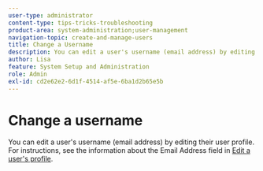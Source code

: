 ```yaml
---
user-type: administrator
content-type: tips-tricks-troubleshooting
product-area: system-administration;user-management
navigation-topic: create-and-manage-users
title: Change a Username
description: You can edit a user's username (email address) by editing their user profile.
author: Lisa
feature: System Setup and Administration
role: Admin
exl-id: cd2e62e2-6d1f-4514-af5e-6ba1d2b65e5b
---
```

# Change a username

You can edit a user's username (email address) by editing their user profile. For instructions, see the information about the Email Address field in [Edit a user's profile](../../../administration-and-setup/add-users/create-and-manage-users/edit-a-users-profile.md).

